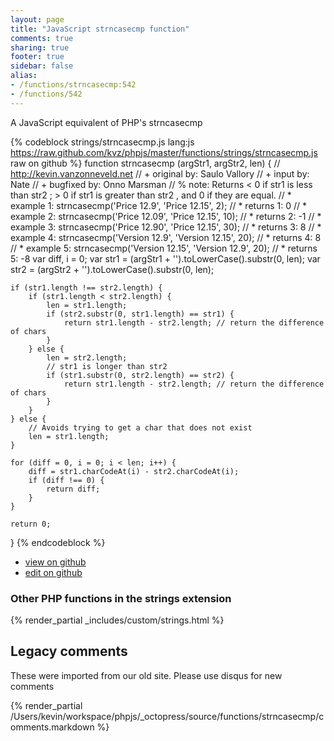 ```yaml
---
layout: page
title: "JavaScript strncasecmp function"
comments: true
sharing: true
footer: true
sidebar: false
alias:
- /functions/strncasecmp:542
- /functions/542
---
```

<!-- Generated by Rakefile:build -->
A JavaScript equivalent of PHP's strncasecmp

{% codeblock strings/strncasecmp.js lang:js https://raw.github.com/kvz/phpjs/master/functions/strings/strncasecmp.js raw on github %}
function strncasecmp (argStr1, argStr2, len) {
    // http://kevin.vanzonneveld.net
    // +   original by: Saulo Vallory
    // +      input by: Nate
    // +   bugfixed by: Onno Marsman
    // %          note: Returns < 0 if str1 is less than str2 ; > 0 if str1 is greater than str2 , and 0 if they are equal.
    // *     example 1: strncasecmp('Price 12.9', 'Price 12.15', 2);
    // *     returns 1: 0
    // *     example 2: strncasecmp('Price 12.09', 'Price 12.15', 10);
    // *     returns 2: -1
    // *     example 3: strncasecmp('Price 12.90', 'Price 12.15', 30);
    // *     returns 3: 8
    // *     example 4: strncasecmp('Version 12.9', 'Version 12.15', 20);
    // *     returns 4: 8
    // *     example 5: strncasecmp('Version 12.15', 'Version 12.9', 20);
    // *     returns 5: -8
    var diff, i = 0;
    var str1 = (argStr1 + '').toLowerCase().substr(0, len);
    var str2 = (argStr2 + '').toLowerCase().substr(0, len);

    if (str1.length !== str2.length) {
        if (str1.length < str2.length) {
            len = str1.length;
            if (str2.substr(0, str1.length) == str1) {
                return str1.length - str2.length; // return the difference of chars
            }
        } else {
            len = str2.length;
            // str1 is longer than str2
            if (str1.substr(0, str2.length) == str2) {
                return str1.length - str2.length; // return the difference of chars
            }
        }
    } else {
        // Avoids trying to get a char that does not exist
        len = str1.length;
    }

    for (diff = 0, i = 0; i < len; i++) {
        diff = str1.charCodeAt(i) - str2.charCodeAt(i);
        if (diff !== 0) {
            return diff;
        }
    }

    return 0;
}
{% endcodeblock %}

 - [view on github](https://github.com/kvz/phpjs/blob/master/functions/strings/strncasecmp.js)
 - [edit on github](https://github.com/kvz/phpjs/edit/master/functions/strings/strncasecmp.js)

### Other PHP functions in the strings extension
{% render_partial _includes/custom/strings.html %}
## Legacy comments
These were imported from our old site. Please use disqus for new comments
<div style="overflow-y: scroll; height: 500px;">
{% render_partial /Users/kevin/workspace/phpjs/_octopress/source/functions/strncasecmp/comments.markdown %}
</div>
